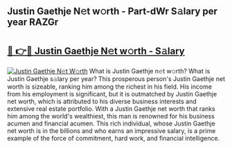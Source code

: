 ## Justin Gaethje N𝚎t w𝚘rth - Part-dWr S𝚊lary per year RAZGr

# <h2><a href="http://gc1ddz2.nevu.top/?p=Justin+Gaethje">🔗 👉🔴 Justin Gaethje N𝚎t w𝚘rth - S𝚊lary</a></h2>

[![Justin Gaethje N𝚎t W𝚘rth](https://i.imgur.com/Oavwk0R.jpeg)](http://gc1ddz2.nevu.top/?p=Justin+Gaethje)
What is Justin Gaethje n𝚎t w𝚘rth? What is Justin Gaethje s𝚊lary per year?
This prosperous person's Justin Gaethje net worth is sizeable, ranking him among the richest in his field. His income from his employment is significant, but it is outmatched by Justin Gaethje net worth, which is attributed to his diverse business interests and extensive real estate portfolio. With a Justin Gaethje net worth that ranks him among the world's wealthiest, this man is renowned for his business acumen and financial acumen. This rich individual, whose Justin Gaethje net worth is in the billions and who earns an impressive salary, is a prime example of the force of commitment, hard work, and financial intelligence.
